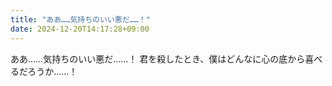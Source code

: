 ```yaml
---
title: "ああ……気持ちのいい悪だ……！"
date: 2024-12-20T14:17:28+09:00
---
```

ああ……気持ちのいい悪だ……！
君を殺したとき、僕はどんなに心の底から喜べるだろうか……！
